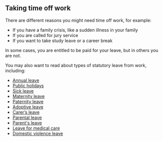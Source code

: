 ##  Taking time off work

There are different reasons you might need time off work, for example:

  * If you have a family crisis, like a sudden illness in your family 
  * If you are called for jury service 
  * If you want to take study leave or a career break 

In some cases, you are entitled to be paid for your leave, but in others you
are not.

You may also want to read about types of statutory leave from work, including:

  * [ Annual leave ](/en/employment/employment-rights-and-conditions/leave-and-holidays/annual-leave/)
  * [ Public holidays ](/en/employment/employment-rights-and-conditions/leave-and-holidays/public-holidays/)
  * [ Sick leave ](/en/employment/employment-rights-and-conditions/leave-and-holidays/sick-leave-and-sick-pay/)
  * [ Maternity leave ](/en/employment/employment-rights-and-conditions/leave-and-holidays/maternity-leave/)
  * [ Paternity leave ](/en/employment/employment-rights-and-conditions/leave-and-holidays/paternity-leave/)
  * [ Adoptive leave ](/en/employment/employment-rights-and-conditions/leave-and-holidays/adoptive-leave/)
  * [ Carer’s leave ](/en/employment/employment-rights-and-conditions/leave-and-holidays/carers-leave/)
  * [ Parental leave ](/en/employment/employment-rights-and-conditions/leave-and-holidays/parental-leave/)
  * [ Parent's leave ](/en/employment/employment-rights-and-conditions/leave-and-holidays/parents-leave/)
  * [ Leave for medical care ](/en/employment/employment-rights-and-conditions/leave-and-holidays/unpaid-leave-for-medical-care/)
  * [ Domestic violence leave ](/en/employment/employment-rights-and-conditions/leave-and-holidays/domestic-violence-leave/)
